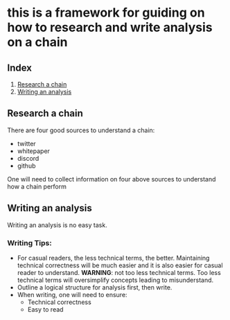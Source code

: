# this is a framework for guiding on how to research and write analysis on a chain

## Index
1. [Research a chain](#research-a-chain)
2. [Writing an analysis](#writing-an-analysis)

## Research a chain
There are four good sources to understand a chain:
* twitter
* whitepaper
* discord
* github

One will need to collect information on four above sources to understand how a chain perform

## Writing an analysis
Writing an analysis is no easy task. 

### Writing Tips:
* For casual readers, the less technical terms, the better. Maintaining technical correctness will be much easier and it is also easier for casual reader to understand. __WARNING__: not too less technical terms. Too less technical terms will oversimplify concepts leading to misunderstand.
* Outline a logical structure for analysis first, then write.
* When writing, one will need to ensure:
    * Technical correctness
    * Easy to read
